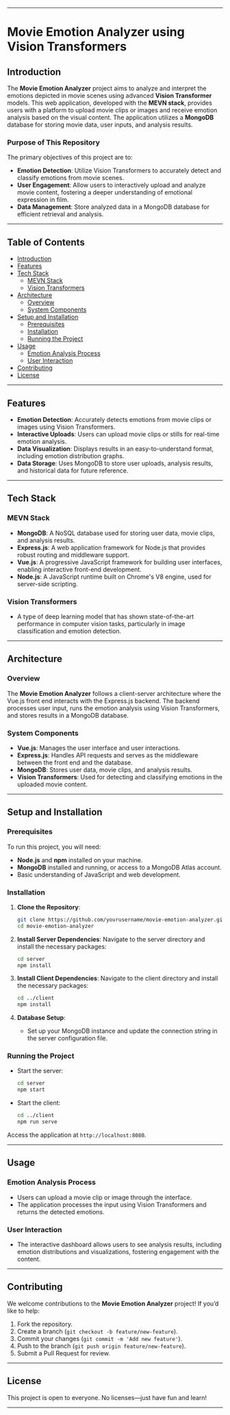 
---

# **Movie Emotion Analyzer using Vision Transformers**

## **Introduction**

The **Movie Emotion Analyzer** project aims to analyze and interpret the emotions depicted in movie scenes using advanced **Vision Transformer** models. This web application, developed with the **MEVN stack**, provides users with a platform to upload movie clips or images and receive emotion analysis based on the visual content. The application utilizes a **MongoDB** database for storing movie data, user inputs, and analysis results.

### **Purpose of This Repository**

The primary objectives of this project are to:
- **Emotion Detection**: Utilize Vision Transformers to accurately detect and classify emotions from movie scenes.
- **User Engagement**: Allow users to interactively upload and analyze movie content, fostering a deeper understanding of emotional expression in film.
- **Data Management**: Store analyzed data in a MongoDB database for efficient retrieval and analysis.

---

## **Table of Contents**

- [Introduction](#introduction)
- [Features](#features)
- [Tech Stack](#tech-stack)
  - [MEVN Stack](#mevn-stack)
  - [Vision Transformers](#vision-transformers)
- [Architecture](#architecture)
  - [Overview](#overview)
  - [System Components](#system-components)
- [Setup and Installation](#setup-and-installation)
  - [Prerequisites](#prerequisites)
  - [Installation](#installation)
  - [Running the Project](#running-the-project)
- [Usage](#usage)
  - [Emotion Analysis Process](#emotion-analysis-process)
  - [User Interaction](#user-interaction)
- [Contributing](#contributing)
- [License](#license)

---

## **Features**

- **Emotion Detection**: Accurately detects emotions from movie clips or images using Vision Transformers.
- **Interactive Uploads**: Users can upload movie clips or stills for real-time emotion analysis.
- **Data Visualization**: Displays results in an easy-to-understand format, including emotion distribution graphs.
- **Data Storage**: Uses MongoDB to store user uploads, analysis results, and historical data for future reference.

---

## **Tech Stack**

### **MEVN Stack**

- **MongoDB**: A NoSQL database used for storing user data, movie clips, and analysis results.
- **Express.js**: A web application framework for Node.js that provides robust routing and middleware support.
- **Vue.js**: A progressive JavaScript framework for building user interfaces, enabling interactive front-end development.
- **Node.js**: A JavaScript runtime built on Chrome's V8 engine, used for server-side scripting.

### **Vision Transformers**

- A type of deep learning model that has shown state-of-the-art performance in computer vision tasks, particularly in image classification and emotion detection.

---

## **Architecture**

### **Overview**

The **Movie Emotion Analyzer** follows a client-server architecture where the Vue.js front end interacts with the Express.js backend. The backend processes user input, runs the emotion analysis using Vision Transformers, and stores results in a MongoDB database.

### **System Components**

- **Vue.js**: Manages the user interface and user interactions.
- **Express.js**: Handles API requests and serves as the middleware between the front end and the database.
- **MongoDB**: Stores user data, movie clips, and analysis results.
- **Vision Transformers**: Used for detecting and classifying emotions in the uploaded movie content.

---

## **Setup and Installation**

### **Prerequisites**

To run this project, you will need:
- **Node.js** and **npm** installed on your machine.
- **MongoDB** installed and running, or access to a MongoDB Atlas account.
- Basic understanding of JavaScript and web development.

### **Installation**

1. **Clone the Repository**:
   ```bash
   git clone https://github.com/yourusername/movie-emotion-analyzer.git
   cd movie-emotion-analyzer
   ```

2. **Install Server Dependencies**:
   Navigate to the server directory and install the necessary packages:
   ```bash
   cd server
   npm install
   ```

3. **Install Client Dependencies**:
   Navigate to the client directory and install the necessary packages:
   ```bash
   cd ../client
   npm install
   ```

4. **Database Setup**:
   - Set up your MongoDB instance and update the connection string in the server configuration file.

### **Running the Project**

- Start the server:
  ```bash
  cd server
  npm start
  ```

- Start the client:
  ```bash
  cd ../client
  npm run serve
  ```

Access the application at `http://localhost:8080`.

---

## **Usage**

### **Emotion Analysis Process**

- Users can upload a movie clip or image through the interface.
- The application processes the input using Vision Transformers and returns the detected emotions.

### **User Interaction**

- The interactive dashboard allows users to see analysis results, including emotion distributions and visualizations, fostering engagement with the content.

---

## **Contributing**

We welcome contributions to the **Movie Emotion Analyzer** project! If you’d like to help:
1. Fork the repository.
2. Create a branch (`git checkout -b feature/new-feature`).
3. Commit your changes (`git commit -m 'Add new feature'`).
4. Push to the branch (`git push origin feature/new-feature`).
5. Submit a Pull Request for review.

---

## **License**

This project is open to everyone. No licenses—just have fun and learn!

---
